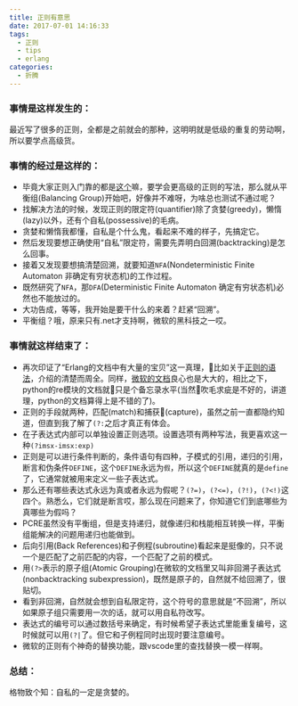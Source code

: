 ```yaml
---
title: 正则有意思
date: 2017-07-01 14:16:33
tags:
  - 正则
  - tips
  - erlang
categories:
  - 折腾
---
```


### 事情是这样发生的：

最近写了很多的正则，全都是之前就会的那种，这明明就是低级的重复的劳动啊，所以要学点高级货。

### 事情的经过是这样的：
* 毕竟大家正则入门靠的都是[这个][re30]嘛，要学会更高级的正则的写法，那么就从平衡组(Balancing Group)开始吧，好像并不难呀，为啥总也测试不通过呢？
* 找解决方法的时候，发现正则的限定符(quantifier)除了贪婪(greedy)，懒惰(lazy)以外，还有个自私(possessive)的毛病。
* 贪婪和懒惰我都懂，自私是个什么鬼，看起来不难的样子，先搞定它。
* 然后发现要想正确使用“自私”限定符，需要先弄明白回溯(backtracking)是怎么回事。
* 接着又发现要想搞清楚回溯，就要知道`NFA`(Nondeterministic Finite Automaton 非确定有穷状态机)的工作过程。
* 既然研究了`NFA`，那`DFA`(Deterministic Finite Automaton 确定有穷状态机)必然也不能放过的。
* 大功告成，等等，我开始是要干什么的来着？赶紧“回溯”。
* 平衡组？哦，原来只有.net才支持啊，微软的黑科技之一哎。

### 事情就这样结束了：

* 再次印证了“Erlang的文档中有大量的宝贝”这一真理，比如关于[正则的语法][re]，介绍的清楚而周全。同样，[微软的文档][msbg]良心也是大大的，相比之下，python的re模块的文档就只是个备忘录水平(当然吹毛求疵是不好的，讲道理，python的文档算得上是不错的了)。
* 正则的手段就两种，匹配(match)和捕获(capture)，虽然之前一直都隐约知道，但直到我了解了`(?:`之后才真正有体会。
* 在子表达式内部可以单独设置正则选项。设置选项有两种写法，我更喜欢这一种`(?imsx-imsx:exp)`
* 正则是可以进行条件判断的，条件语句有四种，子模式的引用，递归的引用，断言和伪条件`DEFINE`，这个`DEFINE`永远为`假`，所以这个`DEFINE`就真的是`define`了，它通常就被用来定义一些子表达式。
* 那么还有哪些表达式永远为真或者永远为假呢？`(?=)`，`(?<=)`，`(?!)`，`(?<!)`这四个。熟悉么，它们就是断言哎，那么现在问题来了，你知道它们到底哪些为真哪些为假吗？
* PCRE虽然没有平衡组，但是支持递归，就像递归和栈能相互转换一样，平衡组能解决的问题用递归也能做到。
* 后向引用(Back References)和子例程(subroutine)看起来是挺像的，只不说一个是匹配了之前匹配的内容，一个匹配了之前的模式。
* 用`(?>`表示的原子组(Atomic Grouping)在微软的文档里又叫非回溯子表达式(nonbacktracking subexpression)，既然是原子的，自然就不给回溯了，很贴切。
* 看到非回溯，自然就会想到自私限定符，这个符号的意思就是“不回溯”，所以如果原子组只需要用一次的话，就可以用自私符改写。
* 表达式的编号可以通过数括号来确定，有时候希望子表达式里能重复编号，这时候就可以用`(?|`了。但它和子例程同时出现时要注意编号。
* 微软的正则有个神奇的替换功能，跟vscode里的查找替换一模一样啊。


### 总结：

格物致个知：自私的一定是贪婪的。


[re]: http://erlang.org/doc/man/re.html#regexp_syntax
[re30]: https://deerchao.net/tutorials/regex/regex.htm
[msbg]: https://docs.microsoft.com/en-us/dotnet/standard/base-types/grouping-constructs-in-regular-expressions#balancing-group-definitions